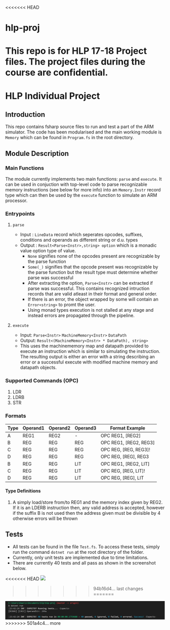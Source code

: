 <<<<<<< HEAD
# hlp-proj
This repo is for HLP 17-18 Project files. The project files during the course are confidential.
=======
# HLP Individual Project
## Introduction
This repo contains fsharp source files to run and test a part of the ARM simulator. The code has been modularised and the main working module is `Memory` which can be found in `Program.fs` in the root directory.


## Module Description
### Main Functions
The module currently implements two main functions: `parse` and `execute`. It can be used in conjuction with top-level code to parse recognizable memory instructions (see below for more info) into an `Memory.Instr` record type which can then be used by the `execute` function to simulate an ARM processor.

### Entrypoints

1. `parse`<br>
    - Input : `LineData` record which seperates opcodes, suffixes, conditions and operands as different string or d.u. types <br>
    - Output : `Result<Parse<Instr>,string> option` which is a monadic value option type of value. 
        - `None` signifies none of the opcodes present are recognizable by the parse function
        - `Some(_)` signifies that the opcode present was recognizable by the parse function but the result type must determine whether     parse was successful
        - After extracting the option, `Parse<Instr>` can be extracted if parse was successful. This contains recognized intruction records that are valid atleast in their format and general order.
        - If there is an error, the object wrapped by some will contain an `Error<string>` to promt the user.
        - Using monad types execution is not stalled at any stage and instead errors are propagated through the pipeline.

2. `execute`<br>
    - Input: `Parse<Instr>` `MachineMemory<Instr>` `DataPath` <br>
    - Output: `Result<(MachineMemory<Instr> * DataPath), string>`
    - This uses the machinememory map and datapath provided to execute an instruction which is similar to simulating the instruction. The resulting output is either an error with a string describing an error or a successful execute with modified machine memory and datapath objects.





### Supported Commands (OPC)
1. LDR
2. LDRB
3. STR

### Formats

| Type | Operand1 | Operand2 | Operand3 | Format Example         |
| ---- | -------- | -------- | -------- | ---------------------- |
| A    | REG1     | REG2     | -        | OPC REG1, [REG2]       |
| B    | REG      | REG      | REG      | OPC REG1, [REG2, REG3] |
| C    | REG      | REG      | REG      | OPC REG, [REG, REG3]!  |
| D    | REG      | REG      | REG      | OPC REG, [REG], REG3   |
| B    | REG      | REG      | LIT      | OPC REG1, [REG2, LIT]  |
| C    | REG      | REG      | LIT      | OPC REG, [REG, LIT]!   |
| D    | REG      | REG      | LIT      | OPC REG, [REG], LIT    |





#### Type Definitions
1. A simply load/store from/to REG1 and the memory index given by REG2. If it is an LDERB instruction then, any valid address is accepted, however if the suffix B is not used then the address given must be divisible by 4 otherwise errors will be thrown



## Tests
- All tests can be found in the file `Test.fs`. To access these tests, simply run the command `dotnet run` at the root directory of the folder.
- Currently, only unit tests are implemented due to time limitations.
- There are currently 40 tests and all pass as shown in the screenshot below.

<<<<<<< HEAD
<img src="test.png" />
>>>>>>> 94b16d4... last changes
=======
<img src="tests.png" />
>>>>>>> 501a4c4... more
